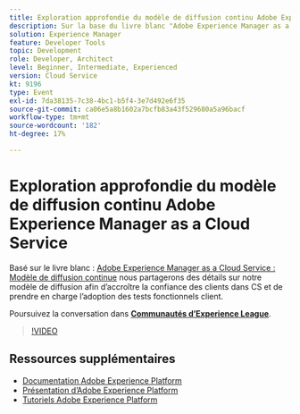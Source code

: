 ```yaml
---
title: Exploration approfondie du modèle de diffusion continu Adobe Experience Manager as a Cloud Service
description: Sur la base du livre blanc "Adobe Experience Manager as a Cloud Service - Modèle de diffusion continue", nous partagerons des détails sur notre modèle de diffusion afin d’accroître la confiance des clients dans le CS et de soutenir l’adoption de tests fonctionnels client.
solution: Experience Manager
feature: Developer Tools
topic: Development
role: Developer, Architect
level: Beginner, Intermediate, Experienced
version: Cloud Service
kt: 9196
type: Event
exl-id: 7da38135-7c38-4bc1-b5f4-3e7d492e6f35
source-git-commit: ca06e5a8b1602a7bcfb83a43f529680a5a96bacf
workflow-type: tm+mt
source-wordcount: '182'
ht-degree: 17%

---
```


# Exploration approfondie du modèle de diffusion continu Adobe Experience Manager as a Cloud Service

Basé sur le livre blanc : [Adobe Experience Manager as a Cloud Service : Modèle de diffusion continue](https://fieldreadiness-adobe.highspot.com/items/5ea322e1c714336c23b32599?mkt_tok=eyJpIjoiWlRRNE1qQXlObVV3T0dFNCIsInQiOiJTckVtS1RtWjNCcExxQ3JPYWQ4bENhXC9DNVNRZ0tnNU83MVkraCtaN1NWbUlWU1wvWmJMejY2XC9FYkhBS1gwdjJleHpSY3ZoREJmXC9oanJRTFkzeEplXC9xK1o0TTBvd096b1wvT3BidEMwUGlYMDQxXC91WUk5K2l1ZE83MHV5amhlSkwifQ%3D%3D#1)  nous partagerons des détails sur notre modèle de diffusion afin d’accroître la confiance des clients dans CS et de prendre en charge l’adoption des tests fonctionnels client.

Poursuivez la conversation dans **[Communautés d’Experience League](https://adobe.ly/3i9XWo8)**.

>[!VIDEO](https://video.tv.adobe.com/v/337720/?quality=12&learn=on&hidetitle=true)

## Ressources supplémentaires

- [Documentation Adobe Experience Platform](https://experienceleague.adobe.com/docs/experience-platform.html?lang=fr)
- [Présentation d’Adobe Experience Platform](https://experienceleague.adobe.com/docs/experience-platform/landing/home.html?lang=fr)
- [Tutoriels Adobe Experience Platform](https://experienceleague.adobe.com/docs/platform-learn/tutorials/overview.html?lang=fr)
